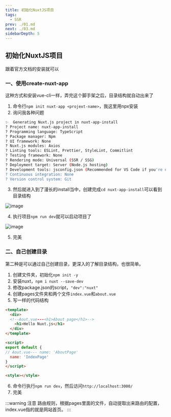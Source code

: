```yaml
---
title: 初始化NuxtJS项目
tags: 
  - SSR
prev: ./01.md
next: ./03.md
sidebarDepth: 5
---
```


## 初始化NuxtJS项目
跟着官方文档的安装就可以

### 一、使用create-nuxt-app
这种方式和安装vue-cli一样，弄完这个脚手架之后，目录结构就自动出来了
1. 命令行`npm init nuxt-app <projext-name>`，我这里用npx安装
2. 询问我各种问题

```bash
✨  Generating Nuxt.js project in nuxt-app-install
? Project name: nuxt-app-install
? Programming language: TypeScript 
? Package manager: Npm
? UI framework: None
? Nuxt.js modules: Axios
? Linting tools: ESLint, Prettier, StyleLint, Commitlint
? Testing framework: None
? Rendering mode: Universal (SSR / SSG)
? Deployment target: Server (Node.js hosting)
? Development tools: jsconfig.json (Recommended for VS Code if you're not using typescript)
? Continuous integration: None
? Version control system: Git
```
3. 然后就进入到了漫长的install当中，创建完成`cd nuxt-app-install`可以看到目录结构

![image](~@public/assets/images/ssr/nuxt1.png)

4. 执行项目`npm run dev`就可以启动项目了

![image](~@public/assets/images/ssr/nuxt2.png)

5. 完美

### 二、自己创建目录
第二种是可以通过自己创建目录，更深入的了解目录结构，也很简单。
1. 创建文件夹，初始化`npm init -y`
2. 安装nuxt，`npm i nuxt --save-dev`
3. 修改package.json的script，`"dev":"nuxt"`
4. 创建pages文件夹和两个文件`index.vue`和`about.vue`
5. 写一样的代码结构

```html
<template>
  <div>
  <!--Aout.vue---<h1>About page</h1>-->
    <h1>Hello Nuxt.js</h1>
  </div>
</template>

<script>
export default {
// Aout.vue--- name: 'AboutPage'
  name: 'IndexPage'
}
</script>

<style></style>
```
6. 命令行执行`npm run dev`，然后访问`http://localhost:3000/`
7. 完美

:::warning 注意
路由规则，根据pages里面的文件，自动提取出来路由的配置，index.vue指的就是网站首页。
:::
